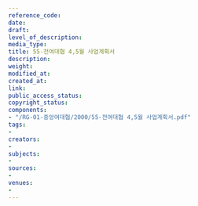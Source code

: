 ```yaml
---
reference_code: 
date: 
draft: 
level_of_description: 
media_type: 
title: 55-전여대협 4,5월 사업계획서
description: 
weight: 
modified_at: 
created_at: 
link: 
public_access_status: 
copyright_status: 
components:
- "/RG-01-중앙여대협/2000/55-전여대협 4,5월 사업계획서.pdf"
tags:
- 
creators:
- 
subjects:
- 
sources:
- 
venues:
- 
---
```

